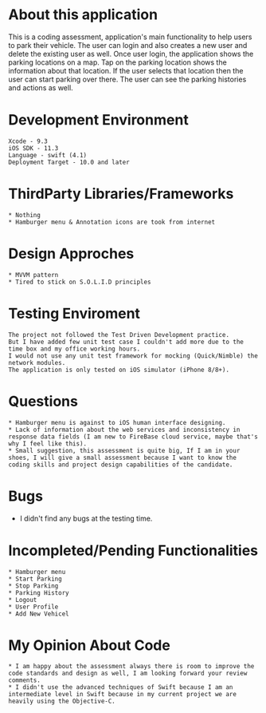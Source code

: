 # About this application
This is a coding assessment, application's main functionality to help users to park their vehicle. 
The user can login and also creates a new user and delete the existing user as well. 
Once user login, the application shows the parking locations on a map. Tap on the parking location shows the information about that location.
If the user selects that location then the user can start parking over there. The user can see the parking histories and actions as well.

# Development Environment
    Xcode - 9.3
    iOS SDK - 11.3
    Language - swift (4.1)
    Deployment Target - 10.0 and later

# ThirdParty Libraries/Frameworks
    * Nothing
    * Hamburger menu & Annotation icons are took from internet

#  Design Approches
    * MVVM pattern
    * Tired to stick on S.O.L.I.D principles

# Testing Enviroment
    The project not followed the Test Driven Development practice. 
    But I have added few unit test case I couldn't add more due to the time box and my office working hours. 
    I would not use any unit test framework for mocking (Quick/Nimble) the network modules. 
    The application is only tested on iOS simulator (iPhone 8/8+). 

# Questions
    * Hamburger menu is against to iOS human interface designing.
    * Lack of information about the web services and inconsistency in response data fields (I am new to FireBase cloud service, maybe that's why I feel like this). 
    * Small suggestion, this assessment is quite big, If I am in your shoes, I will give a small assessment because I want to know the coding skills and project design capabilities of the candidate.

# Bugs
* I didn't find any bugs at the testing time.

# Incompleted/Pending Functionalities
    * Hamburger menu
    * Start Parking
    * Stop Parking
    * Parking History
    * Logout
    * User Profile
    * Add New Vehicel

# My Opinion About Code
    * I am happy about the assessment always there is room to improve the code standards and design as well, I am looking forward your review comments.
    * I didn't use the advanced techniques of Swift because I am an intermediate level in Swift because in my current project we are heavily using the Objective-C.

